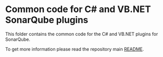 # Common code for C\# and VB.NET SonarQube plugins

This folder contains the common code for the C# and VB.NET plugins for SonarQube.

To get more information please read the repository main [README](../README.md).
